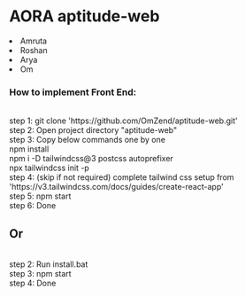 <h1>AORA aptitude-web</h1>
<li>Amruta
<li>Roshan
<li>Arya
<li>Om
<br>
<h3>How to implement Front End:</h3><br>
step 1: git clone 'https://github.com/OmZend/aptitude-web.git'<br>
step 2: Open project directory "aptitude-web"<br>
step 3: Copy below commands one by one<br>
        npm install<br>
        npm i -D tailwindcss@3 postcss autoprefixer<br>
        npx tailwindcss init -p<br>
step 4: (skip if not required) complete tailwind css setup from 'https://v3.tailwindcss.com/docs/guides/create-react-app'<br>
step 5: npm start<br>
step 6: Done<br>
<h2>Or</h2><br>
step 2: Run install.bat<br>
step 3: npm start<br>
step 4: Done<br>
